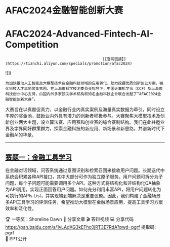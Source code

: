 # **AFAC2024金融智能创新大赛**
# AFAC2024-Advanced-Fintech-AI-Competition
                                               [【官网链接】](https://tianchi.aliyun.com/specials/promotion/afac2024)

![](


    为加快推动人工智能及大模型技术在金融科技领域的应用转化，助力挖掘优质创新创业方案，强化科技人才高地聚集氛围，在上海市科学技术委员会指导下，中国计算机学会（CCF）及上海市科技创业中心支持，由国内外多家顶尖学术机构和知名金融科技企业联合发起了“AFAC2024金融智能创新大赛”。  
   大赛旨在以真题促真力，以金融行业内真实案例及海量真实数据为牵引，同时设立丰厚的奖金池，鼓励业内外具有潜力的创新者积极参与。大赛聚焦大模型技术及创新创业两大主题，设立算法赛、应用赛和创业赛的综合赛制结构。我们在此共邀业界及学界同好群策群力，探索金融科技的新应用、新场景和新思路，共谱新时代下金融AI的华章。


______


## [赛题一：金融工具学习](https://tianchi.aliyun.com/competition/entrance/532193)

   在金融对话领域，问答系统通过意图识别和检索召回来接收用户问题。长期迭代中系统会积累各种API接口，其中大部分可作为独立原子服务。用户问题可拆分为子问题，每个子问题可能需要调用多个API。这种方式将结构化和非结构化QA抽象为API调用，实现正面回答用户问题。如何充分利用丰富API，将用户问题转化为可执行的APIs List，并实现端到端解决是重要议题。因此，我们构建了金融场景多API工具学习的评测任务，希望推动大模型在金融场景应用，提高工具学习方案效率和泛化性。

   🏆 一等奖：Shoreline Dawn
   📃 分享文章
   🎬 答辩视频
   💻 分享代码
      https://pan.baidu.com/s/1vLAdXG3kEFhc0jRT3E7RdA?pwd=pgrf 提取码: pgrf  
   📝 PPT公开
